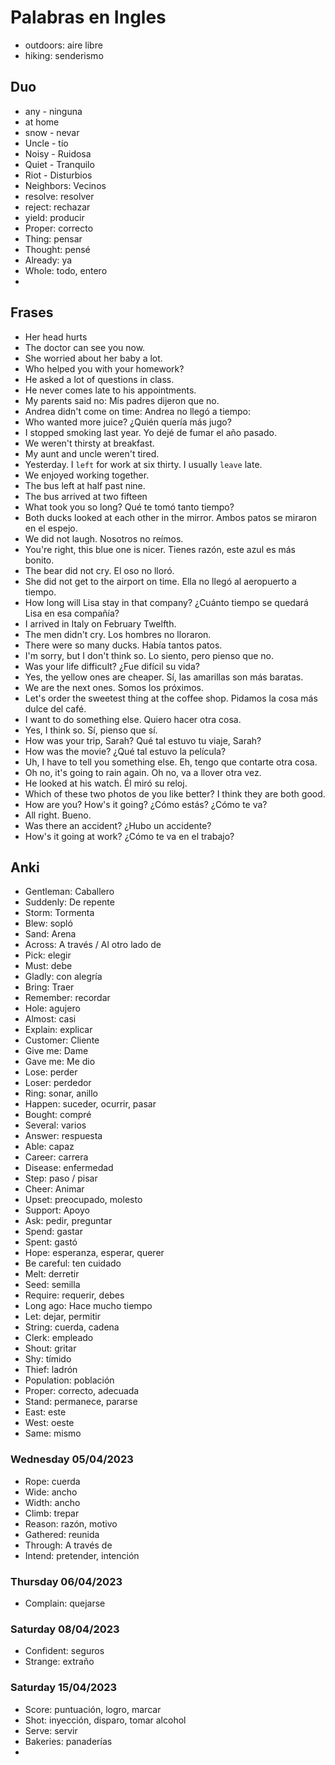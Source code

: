 # Palabras en Ingles
- outdoors: aire libre 
- hiking: senderismo 

## Duo
- any - ninguna 
- at home 
- snow - nevar
- Uncle - tío
- Noisy - Ruidosa 
- Quiet - Tranquilo
- Riot - Disturbios 
- Neighbors: Vecinos
- resolve: resolver 
- reject: rechazar 
- yield: producir 
- Proper: correcto
- Thing: pensar 
- Thought: pensé
- Already: ya
- Whole: todo, entero 
- 

## Frases 

- Her head hurts 
- The doctor can see you now. 
- She worried about her baby a lot. 
- Who helped you with your homework? 
- He asked a lot of questions in class. 
- He never comes late to his appointments. 
- My parents said no: Mis padres dijeron que no. 
- Andrea didn't come on time: Andrea no llegó a tiempo:
- Who wanted more juice? ¿Quién quería más jugo?
- I stopped smoking last year. Yo dejé de fumar el año pasado. 
- We weren't thirsty at breakfast. 
- My aunt and uncle weren't tired. 
- Yesterday. I `left` for work at six thirty. I usually `leave` late. 
- We enjoyed working together. 
- The bus left at half past nine. 
- The bus arrived at two fifteen 
- What took you so long? Qué te tomó tanto tiempo? 
- Both ducks looked at each other in the mirror. Ambos patos se miraron en el espejo. 
- We did not laugh. Nosotros no reímos. 
- You're right, this blue one is nicer. Tienes razón, este azul es más bonito. 
- The bear did not cry. El oso no lloró. 
- She did not get to the airport on time. Ella no llegó al aeropuerto a tiempo. 
- How long will Lisa stay in that company? ¿Cuánto tiempo se quedará Lisa en esa compañía?
- I arrived in Italy on February Twelfth. 
- The men didn't cry. Los hombres no lloraron.
- There were so many ducks. Había tantos patos. 
- I'm sorry, but I don't think so. Lo siento, pero pienso que no. 
- Was your life difficult? ¿Fue difícil su vida?
- Yes, the yellow ones are cheaper. Sí, las amarillas son más baratas.
- We are the next ones. Somos los próximos. 
- Let's order the sweetest thing at the coffee shop. Pidamos la cosa más dulce del café. 
- I want to do something else. Quiero hacer otra cosa. 
- Yes, I think so. Sí, pienso que sí. 
- How was your trip, Sarah? Qué tal estuvo tu viaje, Sarah?
- How was the movie? ¿Qué tal estuvo la película? 
- Uh, I have to tell you something else. Eh, tengo que contarte otra cosa. 
- Oh no, it's going to rain again. Oh no, va a llover otra vez. 
- He looked at his watch. Él miró su reloj. 
- Which of these two photos de you like better? I think they are both good. 
- How are you? How's it going? ¿Cómo estás? ¿Cómo te va?
- All right. Bueno. 
- Was there an accident? ¿Hubo un accidente?
- How's it going at work? ¿Cómo te va en el trabajo?


## Anki 
- Gentleman: Caballero 
- Suddenly: De repente
- Storm: Tormenta 
- Blew: sopló 
- Sand: Arena 
- Across: A través / Al otro lado de 
- Pick: elegir 
- Must: debe 
- Gladly: con alegría
- Bring: Traer 
- Remember: recordar 
- Hole: agujero 
- Almost: casi 
- Explain: explicar
- Customer: Cliente 
- Give me: Dame 
- Gave me: Me dio 
- Lose: perder 
- Loser: perdedor
- Ring: sonar, anillo 
- Happen: suceder, ocurrir, pasar
- Bought: compré 
- Several: varios
- Answer: respuesta 
- Able: capaz 
- Career: carrera 
- Disease: enfermedad 
- Step: paso / pisar 
- Cheer: Animar 
- Upset: preocupado, molesto 
- Support: Apoyo 
- Ask: pedir, preguntar 
- Spend: gastar 
- Spent: gastó 
- Hope: esperanza, esperar, querer
- Be careful: ten cuidado 
- Melt: derretir 
- Seed: semilla 
- Require: requerir, debes
- Long ago: Hace mucho tiempo
- Let: dejar, permitir
- String: cuerda, cadena 
- Clerk: empleado 
- Shout: gritar 
- Shy: tímido 
- Thief: ladrón 
- Population: población
- Proper: correcto, adecuada  
- Stand: permanece, pararse 
- East: este 
- West: oeste 
- Same: mismo 

### Wednesday 05/04/2023
- Rope: cuerda 
- Wide: ancho 
- Width: ancho 
- Climb: trepar 
- Reason: razón, motivo 
- Gathered: reunida
- Through: A través de
- Intend: pretender, intención 

### Thursday 06/04/2023
- Complain: quejarse 

### Saturday 08/04/2023
- Confident: seguros 
- Strange: extraño 

### Saturday 15/04/2023  
- Score: puntuación, logro, marcar 
- Shot: inyección, disparo, tomar alcohol 
- Serve: servir 
- Bakeries: panaderías 
- 
